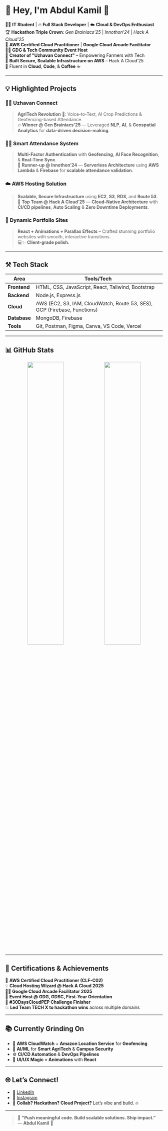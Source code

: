 # 👋 **Hey, I'm Abdul Kamil** 🚀

👨‍💻 **IT Student** | 🔥 **Full Stack Developer** | ☁️ **Cloud & DevOps Enthusiast**  
🏆 **Hackathon Triple Crown**: *Gen Brainiacs’25* | *Innothon’24* | *Hack A Cloud’25*  
🎯 **AWS Certified Cloud Practitioner** | **Google Cloud Arcade Facilitator**  
🧑‍💼 **GDG & Tech Community Event Host**  
📱 **Creator of "Uzhavan Connect"** – Empowering Farmers with Tech  
🔐 **Built Secure, Scalable Infrastructure on AWS** – Hack A Cloud’25  
💬 Fluent in **Cloud**, **Code**, & **Coffee** ☕

---

## 💡 **Highlighted Projects**

### 🧑‍🌾 **Uzhavan Connect**  
> **AgriTech Revolution** 🌾: Voice-to-Text, AI Crop Predictions & Geofencing-based Attendance.  
> 🔥 **Winner @ Gen Brainiacs'25** — Leveraged **NLP**, **AI**, & **Geospatial Analytics** for **data-driven decision-making**.

### 🧑‍🏫 **Smart Attendance System**  
> **Multi-Factor Authentication** with **Geofencing**, **AI Face Recognition**, & **Real-Time Sync**.  
> 🏅 **Runner-up @ Innothon’24** — **Serverless Architecture** using **AWS Lambda** & **Firebase** for **scalable attendance validation**.

### ☁️ **AWS Hosting Solution**  
> **Scalable, Secure Infrastructure** using **EC2**, **S3**, **RDS**, and **Route 53**.  
> 🏅 **Top Team @ Hack A Cloud’25** — **Cloud-Native Architecture** with **CI/CD pipelines**, **Auto Scaling** & **Zero Downtime Deployments**.

### 🎨 **Dynamic Portfolio Sites**  
> **React + Animations + Parallax Effects** – Crafted stunning portfolio websites with smooth, interactive transitions.  
> 💻✨ **Client-grade polish.**

---

## ⚒️ **Tech Stack**  

| **Area**         | **Tools/Tech**                                          |
|------------------|---------------------------------------------------------|
| **Frontend**     | HTML, CSS, JavaScript, React, Tailwind, Bootstrap      |
| **Backend**      | Node.js, Express.js                                    |
| **Cloud**        | AWS (EC2, S3, IAM, CloudWatch, Route 53, SES), GCP (Firebase, Functions) |
| **Database**     | MongoDB, Firebase                                      |
| **Tools**        | Git, Postman, Figma, Canva, VS Code, Vercel            |

---

## 📊 **GitHub Stats**  

<p align="center">
  <img src="https://github-readme-stats.vercel.app/api?username=abdulk07&show_icons=true&theme=radical&hide_title=true&count_private=true" width="48%" />
  <img src="https://github-readme-stats.vercel.app/api/top-langs/?username=abdulk07&layout=compact&theme=radical&hide_title=true" width="48%" />
</p>

---

## 🧠 **Certifications & Achievements**  
🏅 **AWS Certified Cloud Practitioner (CLF-C02)**  
💡 **Cloud Hosting Wizard @ Hack A Cloud 2025**  
🧑‍🏫 **Google Cloud Arcade Facilitator 2025**  
🎤 **Event Host @ GDG, GDSC, First-Year Orientation**  
💪 **#30DaysCloudPEP Challenge Finisher**  
💥 **Led Team TECH X to hackathon wins** across multiple domains

---

## 📚 **Currently Grinding On**

- 📍 **AWS CloudWatch** + **Amazon Location Service** for **Geofencing**  
- 🤖 **AI/ML** for **Smart AgriTech** & **Campus Security**  
- ⚙️ **CI/CD Automation** & **DevOps Pipelines**  
- 🎨 **UI/UX Magic + Animations** with **React**

---

## 🌐 **Let’s Connect!**

- 💼 [LinkedIn](https://www.linkedin.com/in/abdul-k-07ba2b319)  
- 📸 [Instagram](https://instagram.com/abdulshhhh)  
- 🧠 **Collab? Hackathon? Cloud Project?** Let’s vibe and build. 🔥  

---

> 🚀 **"Push meaningful code. Build scalable solutions. Ship impact."**  
— **Abdul Kamil** 🌟
